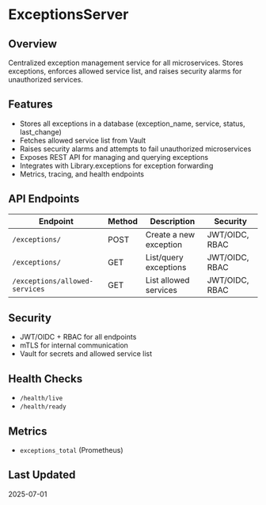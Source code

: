 # ExceptionsServer

## Overview

Centralized exception management service for all microservices. Stores exceptions, enforces allowed service list, and raises security alarms for unauthorized services.

## Features

- Stores all exceptions in a database (exception_name, service, status, last_change)
- Fetches allowed service list from Vault
- Raises security alarms and attempts to fail unauthorized microservices
- Exposes REST API for managing and querying exceptions
- Integrates with Library.exceptions for exception forwarding
- Metrics, tracing, and health endpoints

## API Endpoints

| Endpoint                    | Method | Description                     | Security         |
|-----------------------------|--------|---------------------------------|------------------|
| `/exceptions/`              | POST   | Create a new exception          | JWT/OIDC, RBAC   |
| `/exceptions/`              | GET    | List/query exceptions           | JWT/OIDC, RBAC   |
| `/exceptions/allowed-services` | GET | List allowed services           | JWT/OIDC, RBAC   |

## Security

- JWT/OIDC + RBAC for all endpoints
- mTLS for internal communication
- Vault for secrets and allowed service list

## Health Checks

- `/health/live`
- `/health/ready`

## Metrics

- `exceptions_total` (Prometheus)

## Last Updated

2025-07-01
